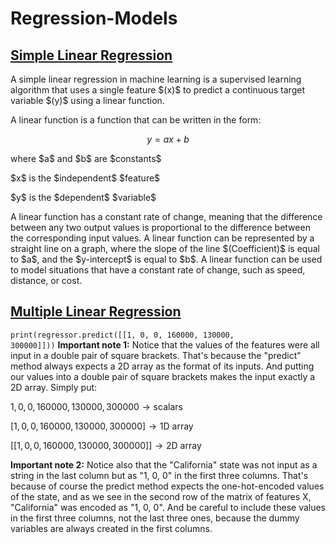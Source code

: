 # Regression-Models
## <a href="https://github.com/Colline-Ssekiwala/Regression-Models/blob/main/simple_linear_regression.ipynb">Simple Linear Regression</a>
<p>A simple linear regression in machine learning is a supervised learning algorithm that uses a single feature $(x)$ to predict a continuous target variable $(y)$ using a linear function.</p>
<p>A linear function is a function that can be written in the form:

$$y = ax + b$$

<p>where $a$ and $b$ are $constants$</p>
<p>$x$ is the $independent$ $feature$</p>
<p>$y$ is the $dependent$ $variable$</p>

<p>A linear function has a constant rate of change, meaning that the difference between any two output values is proportional to the difference between the corresponding input values. A linear function can be represented by a straight line on a graph, where the slope of the line $(Coefficient)$ is equal to $a$, and the $y-intercept$ is equal to $b$. A linear function can be used to model situations that have a constant rate of change, such as speed, distance, or cost.</p>

## <a href="https://github.com/Colline-Ssekiwala/Regression-Models/blob/main/Cmultiple_linear_regression.ipynb">Multiple Linear Regression</a>
<code>print(regressor.predict([[1, 0, 0, 160000, 130000, 300000]]))</code>
**Important note 1:** Notice that the values of the features were all input in a double pair of square brackets. That's because the "predict" method always expects a 2D array as the format of its inputs. And putting our values into a double pair of square brackets makes the input exactly a 2D array. Simply put:

$1, 0, 0, 160000, 130000, 300000 \rightarrow \textrm{scalars}$

$[1, 0, 0, 160000, 130000, 300000] \rightarrow \textrm{1D array}$

$[[1, 0, 0, 160000, 130000, 300000]] \rightarrow \textrm{2D array}$

**Important note 2:** Notice also that the "California" state was not input as a string in the last column but as "1, 0, 0" in the first three columns. That's because of course the predict method expects the one-hot-encoded values of the state, and as we see in the second row of the matrix of features X, "California" was encoded as "1, 0, 0". And be careful to include these values in the first three columns, not the last three ones, because the dummy variables are always created in the first columns.

